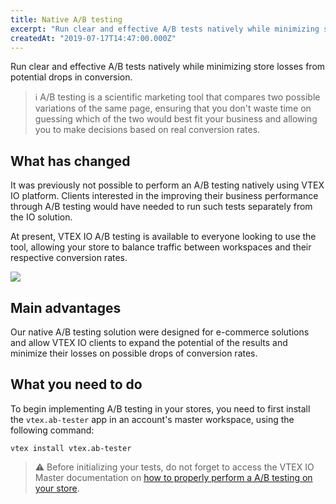 ```yaml
---
title: Native A/B testing
excerpt: "Run clear and effective A/B tests natively while minimizing store losses from potential drops in conversion."
createdAt: "2019-07-17T14:47:00.000Z"
---
```


Run clear and effective A/B tests natively while minimizing store losses from potential drops in conversion. 

> ℹ️ A/B testing is a scientific marketing tool that compares two possible variations of the same page, ensuring that you don't waste time on guessing which of the two would best fit your business and allowing you to make decisions based on real conversion rates. 

## What has changed

It was previously not possible to perform an A/B testing natively using VTEX IO platform. Clients interested in the improving their business performance through A/B testing would have needed to run such tests separately from the IO solution. 

At present, VTEX IO A/B testing is available to everyone looking to use the tool, allowing your store to balance traffic between workspaces and their respective conversion rates. 

![](https://lh6.googleusercontent.com/4gm1pizf7cmx0qgU-qxTpoASaHdKKToyq945Xf2lQpWPStOEzsr1W25uaBPo8SQRuIb8TC3uB3_lGP6yaWtegbatYvwbBNZra55GARf3v8e-mhKM1SzvloRIPriv4VenNTHNAl8U)

## Main advantages

Our native A/B testing solution were designed for e-commerce solutions and allow VTEX IO clients to expand the potential of the results and minimize their losses on possible drops of conversion rates. 

## What you need to do 

To begin implementing A/B testing in your stores, you need to first install the `vtex.ab-tester` app in an account's master workspace, using the following command:

```
vtex install vtex.ab-tester

```

> ⚠️ Before initializing your tests, do not forget to access the VTEX IO Master documentation on [how to properly perform a A/B testing on your store](https://docs.google.com/document/d/1ZM0sF22yPxaKZ9jvKWR-h8Ba00shHZS5uWgQmA8Tg7U/edit#heading=h.7nfo9txa2lc8).
